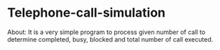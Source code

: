 # Telephone-call-simulation

About: It is a very simple program to process given number of call to determine completed, busy, blocked and total number of call executed.
